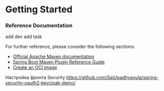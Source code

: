 # Getting Started

### Reference Documentation

add dev
add task

For further reference, please consider the following sections:

* [Official Apache Maven documentation](https://maven.apache.org/guides/index.html)
* [Spring Boot Maven Plugin Reference Guide](https://docs.spring.io/spring-boot/docs/2.7.4/maven-plugin/reference/html/)
* [Create an OCI image](https://docs.spring.io/spring-boot/docs/2.7.4/maven-plugin/reference/html/#build-image)

Настройка фронта Security
https://github.com/SaiUpadhyayula/spring-security-oauth2-keycloak-demo/
